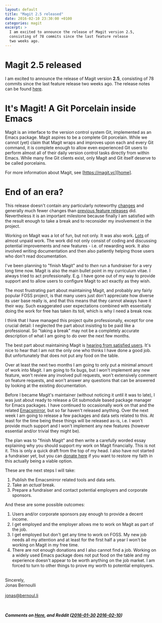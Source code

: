 ```yaml
---
layout: default
title: "Magit 2.5 released"
date: 2016-02-10 23:30:00 +0100
categories: magit
excerpt: >
  I am excited to announce the release of Magit version 2.5,
  consisting of 78 commits since the last feature release
  two weeks ago.
---
```


# Magit 2.5 released

I am excited to announce the release of Magit version **2.5**,
consisting of 78 commits since the last feature release two weeks ago.
The release notes can be found [here][relnotes].

# It's Magit!  A Git Porcelain inside Emacs

Magit is an interface to the version control system Git, implemented
as an Emacs package.  Magit aspires to be a complete Git porcelain.
While we cannot (yet) claim that Magit wraps and improves upon each
and every Git command, it is complete enough to allow even experienced
Git users to perform almost all of their daily version control tasks
directly from within Emacs.  While many fine Git clients exist, only
Magit and Git itself deserve to be called porcelains.

For more information about Magit, see [https://magit.vc][home].

# End of an era?

This release doesn't contain any particularly noteworthy
[changes][relnotes] and generally much fewer changes than
[previous feature releases][releases] did.  Nevertheless it is an
important milestone because finally I am satisfied with the result
enough to take a break and to reconsider my involvement in the
project.

Working on Magit was a lot of fun, but not only.  It was also work.
[Lots][lots] of almost unpaid work.  The work did not only consist of
coding and discussing potential improvements and new features -
i.e. of rewarding work.  It also involved writing documentation and
then also patiently helping those users who don't read documentation.

I've been planning to "finish Magit" and to *then* run a fundraiser
for a very long time now.  Magit is also the main bullet point in my
curriculum vitae.  I always tried to act professionally.  E.g. I have
gone out of my way to provide support and to allow users to configure
Magit to act exactly as they wish.

The most frustrating part about maintaining Magit, and probably any
fairly popular FOSS project, is that many users just don't appreciate
how diverse its user base really is, and that this means that they
cannot always have it their way.  Such exaggerated user expectations
combined with essentially doing the work for free has taken its toll,
which is why I need a break now.

I think that I have managed this project quite professionally, except
for one crucial detail: I neglected the part about insisting to be
paid like a professional.  So "taking a break" may not be a completely
accurate description of what I am going to do over the next few
months.

The best part about maintaining Magit is
[hearing from satisfied users][praise].  It's nice to hear that I am
not the only one who thinks I have done a good job.  But unfortunately
that does not put any food on the table.

Over at least the next two months I am going to only put a minimal
amount of work into Magit.  I am going to fix bugs, but I won't
implement any new feature, won't review any involved pull requests,
won't extensively comment on feature requests, and won't answer any
questions that can be answered by looking at the existing
documentation.

Before I became Magit's maintainer (without noticing it until it was
to late), I was just about ready to release a Git submodule based
package manager for Emacs packages.  I have continued to occasionally
work on that and the related [Emacsmirror][mirror], but so far haven't
released anything.  Over the next week I am going to release a few
packages and data sets related to this.  At least for the time being
these things will be released as-is, i.e. I won't provide much support
and I won't implement any new features (however essential and/or
trivial they might be).

The plan was to "finish Magit" and then write a carefully worded essay
explaining why you should support my work on Magit financially.  This
is not it.  This is only a quick draft from the top of my head.  I
also have not started a fundraiser yet, but you can
[donate here][donate] if you want to restore my faith in this actually
being a viable option.

These are the next steps I will take:

1. Publish the Emacsmirror related tools and data sets.
2. Take an *actual* break.
3. Prepare a fundraiser and contact potential employers and corporate
   sponsors.

And these are some possible outcomes:

1. Users and/or corporate sponsors pay enough to provide a decent
   income.
2. I get employed and the employer allows me to work on Magit as part
   of the job.
3. I get employed but don't get any time to work on FOSS.  My new job
   needs all my attention and at least for the first half a year I
   won't be working on Magit in my free time.
4. There are not enough donations and I also cannot find a job.
   Working on a widely used Emacs package does not put food on the
   table and my experience doesn't appear to be worth anything on the
   job market.  I am forced to turn to other things to prove my worth
   to potential employers.
   
<br/>Sincerely,
<br/>Jonas Bernoulli
<br/>
<br/><jonas@bernoul.li>

<br/><br/>***Comments on
[Here](https://gist.github.com/tarsius/a1903bdbf8dfec8f6de7),
and Reddit
([2016-01-30](https://www.reddit.com/r/emacs/comments/41gd3h/magit_v24_released)
[2016-02-10](https://www.reddit.com/r/emacs/comments/455n6g/end_of_an_era_magits_maintainer_is_taking_a_break))***

[home]:     https://magit.vc
[relnotes]: https://raw.githubusercontent.com/magit/magit/master/Documentation/RelNotes/2.5.0.txt
[releases]: https://github.com/magit/magit/releases
[lots]:     https://magit.vc/stats/authors.html#commits_per_author
[praise]:   https://magit.vc/quotes
[mirror]:   https://github.com/emacsmirror/p
[donate]:   https://magit.vc/donations
